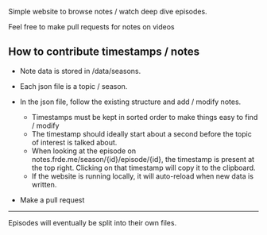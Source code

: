 Simple website to browse notes / watch deep dive episodes.


Feel free to make pull requests for notes on videos

## How to contribute timestamps / notes

- Note data is stored in /data/seasons. 

- Each json file is a topic / season.

- In the json file, follow the existing structure and add / modify notes.
  - Timestamps must be kept in sorted order to make things easy to find / modify
  - The timestamp should ideally start about a second before the topic of interest is talked about.
  - When looking at the episode on notes.frde.me/season/{id}/episode/{id}, the timestamp is present at the top right. Clicking on that timestamp will copy it to the clipboard.
  - If the website is running locally, it will auto-reload when new data is written. 
  
- Make a pull request

--------------------------------

Episodes will eventually be split into their own files. 
